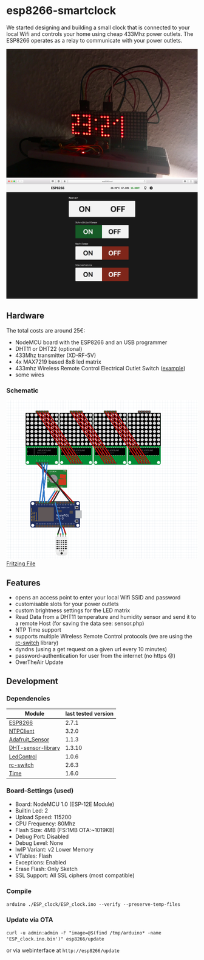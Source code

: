 # esp8266-smartclock

We started designing and building a small clock that is connected to your local Wifi and controls your home using cheap 433Mhz power outlets. The ESP8266 operates as a relay to communicate with your power outlets.

<img src="images/IMG_4446.JPG"/>
<img src="images/screenshot1.png"/>

## Hardware
The total costs are around 25€:

* NodeMCU board with the ESP8266 and an USB programmer
* DHT11 or DHT22 (optional)
* 433Mhz transmitter (XD-RF-5V)
* 4x MAX7219 based 8x8 led matrix
* 433mhz Wireless Remote Control Electrical Outlet Switch (<a href="https://www.amazon.de/dp/B001AX8QUM/ref=cm_sw_em_r_mt_dp_Abo7zbDRGS07B">example</a>) 
* some wires

### Schematic
<img src="images/hardware_fritzing.png"/>
<a href="esp8266_smartclock.fzz">Fritzing File</a>


## Features
* opens an access point to enter your local Wifi SSID and password
* customisable slots for your power outlets
* custom brightness settings for the LED matrix
* Read Data from a DHT11 temperature and humidity sensor and send it to a remote Host (for saving the data see: sensor.php)
* NTP Time support
* supports multiple Wireless Remote Control protocols (we are using the <a href="https://github.com/sui77/rc-switch">rc-switch</a> library)
* dyndns (using a get request on a given url every 10 minutes)
* password-authentication for user from the internet (no https 😞)
* OverTheAir Update

## Development

### Dependencies

| Module                                                       | last tested version |
| ------------------------------------------------------------ | ------------------- |
| [ESP8266](https://github.com/esp8266/Arduino)                | 2.7.1               |
| [NTPClient](https://github.com/arduino-libraries/NTPClient)  | 3.2.0               |
| [Adafruit_Sensor](https://github.com/adafruit/Adafruit_Sensor) | 1.1.3               |
| [DHT-sensor-library](https://github.com/adafruit/DHT-sensor-library) | 1.3.10              |
| [LedControl](http://wayoda.github.io/LedControl/)            | 1.0.6               |
| [rc-switch](https://github.com/sui77/rc-switch)              | 2.6.3               |
| [Time](http://playground.arduino.cc/code/time)               | 1.6.0               |

### Board-Settings (used)

- Board: NodeMCU 1.0 (ESP-12E Module)
- Builtin Led: 2
- Upload Speed: 115200
- CPU Frequency: 80Mhz
- Flash Size: 4MB (FS:1MB OTA:~1019KB)
- Debug Port: Disabled
- Debug Level: None
- lwIP Variant: v2 Lower Memory
- VTables: Flash
- Exceptions: Enabled
- Erase Flash: Only Sketch
- SSL Support: All SSL ciphers (most compatible)

### Compile
```
arduino ./ESP_clock/ESP_clock.ino --verify --preserve-temp-files
```

### Update via OTA
```
curl -u admin:admin -F "image=@$(find /tmp/arduino* -name 'ESP_clock.ino.bin')" esp8266/update
```
or via webinterface at `http://esp8266/update`
